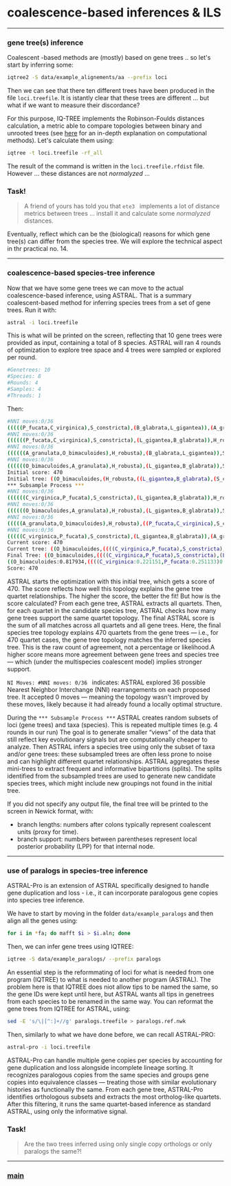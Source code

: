 # coalescence-based inferences & ILS

---

### gene tree(s) inference

Coalescent -based methods are (mostly) based on gene trees .. so let's start by inferring some:

```bash
iqtree2 -S data/example_alignements/aa --prefix loci
```

Then we can see that there ten different trees have been produced in the file ```loci.treefile```. It is istantly clear that these trees are different ... but what if we want to measure their discordance? 

For this purpose, IQ-TREE implements the Robinson-Foulds distances calculation, a metric able to compare topologies between binary and unrooted trees (see [here](https://www.cs.hmc.edu/~hadas/mitcompbio/treedistance.html) for an in-depth explanation on computational methods). Let's calculate them using:

```bash
iqtree -t loci.treefile -rf_all
```

The result of the command is written in the ```loci.treefile.rfdist``` file. However ... these distances are not _normalyzed_ ...

### Task!
> A friend of yours has told you that ```ete3 ``` implements a lot of distance metrics between trees ... install it and calculate some _normalyzed_ distances.

Eventually, reflect which can be the (biological) reasons for which gene tree(s) can differ from the species tree. We will explore the technical aspect in thr practical no. 14. 

--- 

### coalescence-based species-tree inference

Now that we have some gene trees we can move to the actual coalescence-based inference, using ASTRAL. That is a summary coalescent-based method for inferring species trees from a set of gene trees. Run it with:

```bash
astral -i loci.treefile 
```
This is what will be printed on the screen, reflecting that 10 gene trees were provided as input, containing a total of 8 species. ASTRAL will ran 4 rounds of optimization to explore tree space and 4 trees were sampled or explored per round.

```bash
#Genetrees: 10
#Species: 8
#Rounds: 4
#Samples: 4
#Threads: 1
```

Then:

```bash
#NNI moves:0/36
(((((P_fucata,C_virginica),S_constricta),(B_glabrata,L_gigantea)),(A_granulata,O_bimaculoides)),H_robusta);
#NNI moves:0/36
((((((P_fucata,C_virginica),S_constricta),(L_gigantea,B_glabrata)),H_robusta),O_bimaculoides),A_granulata);
#NNI moves:0/36
((((((A_granulata,O_bimaculoides),H_robusta),(B_glabrata,L_gigantea)),S_constricta),P_fucata),C_virginica);
#NNI moves:0/36
((((((O_bimaculoides,A_granulata),H_robusta),(L_gigantea,B_glabrata)),S_constricta),P_fucata),C_virginica);
Initial score: 470
Initial tree: ((O_bimaculoides,(H_robusta,((L_gigantea,B_glabrata),(S_constricta,(P_fucata,C_virginica))))),A_granulata);
*** Subsample Process ***
#NNI moves:0/36
((((((C_virginica,P_fucata),S_constricta),(L_gigantea,B_glabrata)),H_robusta),O_bimaculoides),A_granulata);
#NNI moves:0/36
((((((O_bimaculoides,A_granulata),H_robusta),(L_gigantea,B_glabrata)),S_constricta),P_fucata),C_virginica);
#NNI moves:0/36
(((((A_granulata,O_bimaculoides),H_robusta),((P_fucata,C_virginica),S_constricta)),L_gigantea),B_glabrata);
#NNI moves:0/36
(((((C_virginica,P_fucata),S_constricta),(L_gigantea,B_glabrata)),(A_granulata,O_bimaculoides)),H_robusta);
Current score: 470
Current tree: ((O_bimaculoides,((((C_virginica,P_fucata),S_constricta),(L_gigantea,B_glabrata)),H_robusta)),A_granulata);
Final Tree: ((O_bimaculoides,((((C_virginica,P_fucata),S_constricta),(L_gigantea,B_glabrata)),H_robusta)),A_granulata);
((O_bimaculoides:0.817934,((((C_virginica:0.221151,P_fucata:0.251133)0.999704:0.167198,S_constricta:0.415062)0.974288:0.027019,(L_gigantea:0.304880,B_glabrata:0.491562)0.821452:0.029472)0.791118:0.043285,H_robusta:0.724897)0.495476:0.007902):0.143127,A_granulata:0.143127);
Score: 470
```

ASTRAL starts the optimization with this initial tree, which gets a score of 470. The score reflects how well this topology explains the gene tree quartet relationships. The higher the score, the better the fit! But how is the score calculated? From each gene tree, ASTRAL extracts all  quartets. Then, for each quartet in the candidate species tree, ASTRAL checks how many gene trees support the same quartet topology. The final ASTRAL score is the sum of all matches across all quartets and all gene trees. Here, the final species tree topology explains 470 quartets from the gene trees — i.e., for 470 quartet cases, the gene tree topology matches the inferred species tree. This is the raw count of agreement, not a percentage or likelihood.A higher score means more agreement between gene trees and species tree — which (under the multispecies coalescent model) implies stronger support.


```NI Moves: #NNI moves: 0/36 ```  indicates: ASTRAL explored 36 possible Nearest Neighbor Interchange (NNI) rearrangements on each proposed tree. It accepted 0 moves — meaning the topology wasn't improved by these moves, likely because it had already found a locally optimal structure.

During the ```*** Subsample Process ***``` ASTRAL creates random subsets of loci (gene trees) and taxa (species). This is repeated multiple times (e.g. 4 rounds in our run) The goal is to generate smaller “views” of the data that still reflect key evolutionary signals but are computationally cheaper to analyze. Then ASTRAL infers a species tree using only the subset of taxa and/or gene trees: these subsampled trees are often less prone to noise and can highlight different quartet relationships. ASTRAL aggregates these mini-trees to extract frequent and informative bipartitions (splits). The splits identified from the subsampled trees are used to generate new candidate species trees, which might include new groupings not found in the initial tree. 

If you did not specify any output file, the final tree will be printed to the screen in Newick format, with:
- branch lengths: numbers after colons typically represent coalescent units (proxy for time).
- branch support: numbers between parentheses represent local posterior probability (LPP) for that internal node.

--- 

### use of paralogs in species-tree inference

ASTRAL-Pro is an extension of ASTRAL specifically designed to handle gene duplication and loss - i.e., it can incorporate paralogous gene copies into species tree inference.

We have to start by moving in  the folder  ```data/example_paralogs``` and then align all the genes using:

```bash
for i in *fa; do mafft $i > $i.aln; done
```

Then, we can infer gene trees using IQTREE:

```bash
iqtree -S data/example_paralogs/ --prefix paralogs
```

An essential step is the reformmating of loci for what is needed from one program (IQTREE) to what is needed to another program (ASTRAL). The problem here is that IQTREE does niot allow tips to be named the same, so the gene IDs were kept until here, but ASTRAL wants all tips in genetrees from each species to be renamed in the same way. You can reformat the gene trees from IQTREE for ASTRAL, using: 

```bash
sed -E 's/\|[^:]+//g' paralogs.treefile > paralogs.ref.nwk
```

Then, similarly to what we have done before, we can recall ASTRAL-PRO:

```bash
astral-pro -i loci.treefile 
```

ASTRAL-Pro can handle multiple gene copies per species by accounting for gene duplication and loss alongside incomplete lineage sorting. It recognizes paralogous copies from the same species and groups gene copies into equivalence classes — treating those with similar evolutionary histories as functionally the same. From each gene tree, ASTRAL-Pro identifies orthologous subsets and extracts the most ortholog-like quartets. After this filtering, it runs the same quartet-based inference as standard ASTRAL, using only the informative signal.

### Task!
> Are the two trees inferred using only single copy orthologs or only paralogs the same?!

---

### [main](https://github.com/for-giobbe/MP25/tree/main)
